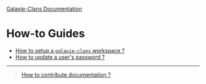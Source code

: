 [Galaxie-Clans Documentation](README.md)

# How-to Guides

* [How to setup a `galaxie-clans` workspace ?](_howto_setup.md)
* [How to update a user's password ?](_howto_update_user_password.md)

---
> [How to contribute documentation ?](_howto_contribute_doc.md)


